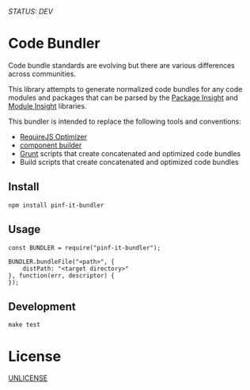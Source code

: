 *STATUS: DEV*

Code Bundler
============

Code bundle standards are evolving but there are various differences across communities.

This library attempts to generate normalized code bundles for
any code modules and packages that can be parsed by the
[Package Insight](https://github.com/pinf-it/pinf-it-package-insight) and
[Module Insight](https://github.com/pinf-it/pinf-it-module-insight) libraries.

This bundler is intended to replace the following tools and conventions:

  * [RequireJS Optimizer](http://requirejs.org/docs/optimization.html)
  * [component builder](https://github.com/component/builder.js)
  * [Grunt](http://gruntjs.com/) scripts that create concatenated and optimized code bundles
  * Build scripts that create concatenated and optimized code bundles


Install
-------

    npm install pinf-it-bundler


Usage
-----

    const BUNDLER = require("pinf-it-bundler");
    
    BUNDLER.bundleFile("<path>", {
        distPath: "<target directory>"
    }, function(err, descriptor) {
    });


Development
-----------

    make test


License
=======

[UNLICENSE](http://unlicense.org/)
